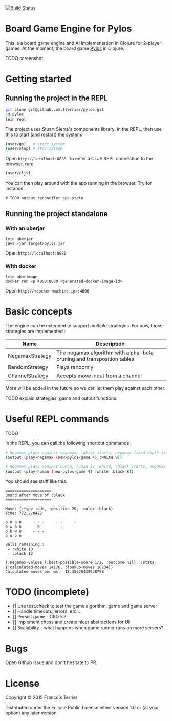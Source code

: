 [![Build Status](https://travis-ci.org/fterrier/pylos.svg?branch=master)](https://travis-ci.org/fterrier/pylos)

# Board Game Engine for Pylos 

This is a board game engine and AI implementation in Clojure for 2-player games. At the moment, the board game [Pylos](https://boardgamegeek.com/boardgame/1419/pylos) in Clojure.

TODO screenshot

# Getting started

## Running the project in the REPL

```bash
git clone git@github.com:fterrier/pylos.git
cd pylos
lein repl
```

The project uses Stuart Sierra's components library. In the REPL, then use this to start (and restart) the system:

```bash
(user/go)   # start system
(user/stop) # stop system
```

Open `http://localhost:8888`. To enter a CLJS REPL connection to the browser, run:

```bash
(user/cljs)
```

You can then play around with the app running in the browser. Try for instance:

```
# TODO output reconciler app-state
```

## Running the project standalone

### With an uberjar

```
lein uberjar
java -jar target/pylos.jar
```

Open `http://localhost:8080`

### With docker

```
lein uberimage
docker run -p 4000:8080 <generated-docker-image-id>
```

Open `http://<docker-machine-ip>:4000`

# Basic concepts

The engine can be extended to support multiple strategies. For now, those strategies are implemented :

| Name | Description |
|---|---|
| NegamaxStrategy | The negamax algorithm with alpha-beta pruning and transposition tables |
| RandomStrategy  | Plays randomly |
| ChannelStrategy | Accepts move input from a channel |

More will be added in the future so we can let them play against each other.

TODO explain strategies, game and output functions.


# Useful REPL commands

TODO

In the REPL, you can call the following shortcut commands:

```bash
# Negamax plays against negamax, :white starts, negamax fixed depth is 8
(output (play-negamax (new-pylos-game 4) :white 8))

# Negamax plays against human, human is :white, :black starts, negamax fixed depth is 8
(output (play-human (new-pylos-game 4) :white :black 8))
```

You should see stuff like this:
```
====================
Board after move of :black
====================

Move: {:type :add, :position 20, :color :black}
Time: 772.270422

o o o o     - - -     - -     -
o w b o     - b -     - -
o b w o     - - -
o o o o

Balls remaining :
 - :white 13
 - :black 12

{:negamax-values {:best-possible-score 1/2, :outcome nil}, :stats {:calculated-moves 14176, :lookup-moves 16234}}
Calculated moves per ms:  18.35626432938798
```

# TODO (incomplete)

- [] Use test.check to test the game algorithm, game and game server
- [] Handle timeouts, errors, etc...
- [] Persist game - CRDTs?
- [] Implement chess and create nicer abstractions for UI
- [] Scalability - what happens when game runner runs on more servers?

# Bugs

Open Github issue and don't hesitate to PR.

# License

Copyright © 2015 François Terrier

Distributed under the Eclipse Public License either version 1.0 or (at
your option) any later version.
